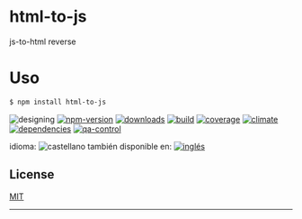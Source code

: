 # html-to-js
js-to-html reverse

<!--lang:es-->
# Uso
<!--lang:en--]
# Usage
[!--lang:*-->
```sh
$ npm install html-to-js
```

<!--multilang v0 es:LEEME.md en:README.md -->

<!-- cucardas -->
![designing](https://img.shields.io/badge/stability-designing-red.svg)
[![npm-version](https://img.shields.io/npm/v/html-to-js.svg)](https://npmjs.org/package/html-to-js)
[![downloads](https://img.shields.io/npm/dm/html-to-js.svg)](https://npmjs.org/package/html-to-js)
[![build](https://img.shields.io/travis/codenautas/html-to-js/master.svg)](https://travis-ci.org/codenautas/html-to-js)
[![coverage](https://img.shields.io/coveralls/codenautas/html-to-js/master.svg)](https://coveralls.io/r/codenautas/html-to-js)
[![climate](https://img.shields.io/codeclimate/github/codenautas/html-to-js.svg)](https://codeclimate.com/github/codenautas/html-to-js)
[![dependencies](https://img.shields.io/david/codenautas/html-to-js.svg)](https://david-dm.org/codenautas/html-to-js)
[![qa-control](http://codenautas.com/github/codenautas/html-to-js.svg)](http://codenautas.com/github/codenautas/html-to-js)


<!--multilang buttons-->

idioma: ![castellano](https://raw.githubusercontent.com/codenautas/multilang/master/img/lang-es.png)
también disponible en:
[![inglés](https://raw.githubusercontent.com/codenautas/multilang/master/img/lang-en.png)](README.md)

<!--lang:*-->

## License

[MIT](LICENSE)

----------------
